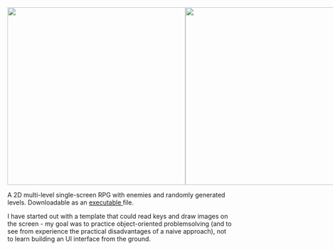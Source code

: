 <div style="display: flex;
    flex-direction: row;
    align-items: center;">
    <img src="https://github.com/zsofi-gagyi/game/blob/master/screenshots/screenshot.png" width="400px"</img> 
    <img src="https://github.com/zsofi-gagyi/game/blob/master/screenshots/screenshot2.png" width="400px"</img> 
</div>
<p>
A 2D multi-level single-screen RPG with enemies and randomly generated levels. Downloadable as an 
    <a href="https://github.com/zsofi-gagyi/game/blob/master/screenshots/screenshot.png">
        executable
    </a>file.  
</p>
<p>
I have started out with a template that could read keys and draw images on the screen - my goal was to practice object-oriented problemsolving (and to see from experience the practical disadvantages of a naive approach), not to learn building an UI interface from the ground. 
